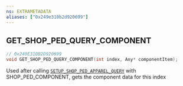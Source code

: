 ```yaml
---
ns: EXTRAMETADATA
aliases: ["0x249e310b2d920699"]
---
```

## GET_SHOP_PED_QUERY_COMPONENT

```c
// 0x249E310B2D920699
void GET_SHOP_PED_QUERY_COMPONENT(int index, Any* componentItem);
```

Used after calling [`SETUP_SHOP_PED_APPAREL_QUERY`](#_0x50F457823CE6EB5F) with SHOP_PED_COMPONENT, gets the component data for this index

